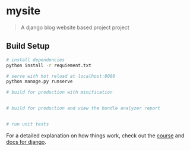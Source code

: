 # mysite

> A django blog website based project project

## Build Setup

``` bash
# install dependencies
python install -r requiement.txt

# serve with hot reload at localhost:8080
python manage.py runserve

# build for production with minification


# build for production and view the bundle analyzer report


# run unit tests

```

For a detailed explanation on how things work, check out the [course](https://codingwithmitch.com/courses/building-a-website-django-python/) and [docs for django](https://docs.djangoproject.com/en/2.2/).
